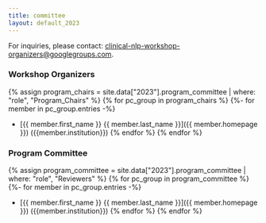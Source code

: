 ```yaml
---
title: committee
layout: default_2023
---
```


For inquiries, please contact: <clinical-nlp-workshop-organizers@googlegroups.com>.

### Workshop Organizers

{% assign program_chairs = site.data["2023"].program_committee | where: "role", "Program_Chairs" %}
{% for pc_group in program_chairs %}
{%- for member in pc_group.entries -%}
- [{{ member.first_name }} {{ member.last_name }}]({{ member.homepage }}) ({{member.institution}})
{% endfor %}
{% endfor %}

### Program Committee

{% assign program_committee = site.data["2023"].program_committee | where: "role", "Reviewers" %}
{% for pc_group in program_committee %}
{%- for member in pc_group.entries -%}
- [{{ member.first_name }} {{ member.last_name }}]({{ member.homepage }}) ({{member.institution}})
{% endfor %}
{% endfor %}
